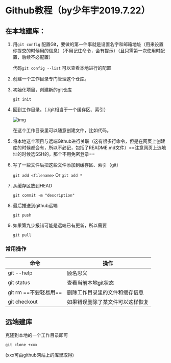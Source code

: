 # Github教程（by少年宇2019.7.22）

## 在本地建库：

1. 用```git config``` 配置Git，要做的第一件事就是设置名字和邮箱地址（用来设置你提交的时候用的信息）（不用记住命令，会有提示）（且只需第一次使用时配置，后续不必配置）

   代码```git config --list``` 可以查看本地进行的配置

   

2. 创建一个工作目录专门管理这个仓库。

3. 初始化项目，创建新的git仓库

   `git init` 

4. 回到工作目录。（./git相当于一个缓存区、索引）

   ![img](https://wx3.sinaimg.cn/mw690/005LasY6gy1gc9x9yexb9j30k007tt8t.jpg)

   在这个工作目录里可以随意创建文件，比如代码。

5. 将本地这个项目与远端Github进行关联（这有很多行命令，但是在网页上创建库的时候都会有，所以不必记，包括了README.md文件）==注意网页上选地址的时候选SSH的，那个不用免密登录==

6. 写了一些文件后把这些文件添加到缓存区、索引（git）

   `git add <filename>` Or `git add *`

   

   

7. 从缓存区放到HEAD

   `git commit -m "description"`

   

8. 最后推送到github远端

   `git push ` 

   

9. 如果第九步报错可能是远端已有更新，所以需要

   `git pull`

   

### 常用操作

| 命令                            | 操作                             |
| ------------------------------- | -------------------------------- |
| git --help                      | 顾名思义                         |
| git status                      | 查看当前本地git状态              |
| git rm <filename>==不要轻易用== | 删除工作目录里的文件和缓存信息   |
| git checkout <filename>         | 如果错误删除了某文件可以这样恢复 |







## 远端建库

克隆到本地的一个工作目录即可

`git clone +xxx`

(xxx可由github网站上的库里取得)
